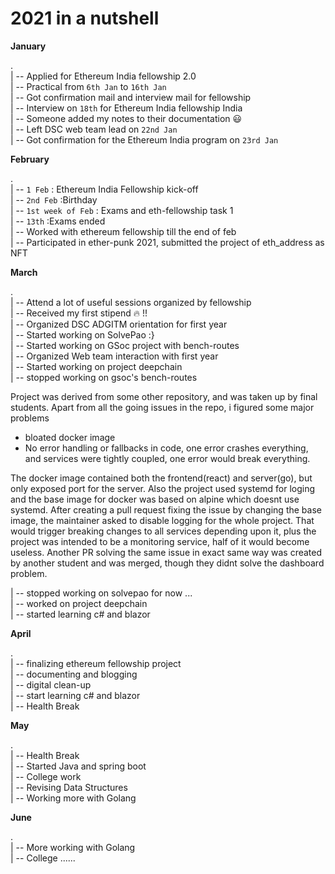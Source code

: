 # 2021 in a nutshell

**January**

. \
| -- Applied for Ethereum India fellowship 2.0 \
| -- Practical from `6th Jan` to `16th Jan` \
| -- Got confirmation mail and interview mail for fellowship \
| -- Interview on `18th` for Ethereum India fellowship India \
| -- Someone added my notes to their documentation :smiley:  \
| -- Left DSC web team lead on `22nd Jan` \
| -- Got confirmation for the Ethereum India program on `23rd Jan`

**February**

. \
| -- `1 Feb` : Ethereum India Fellowship kick-off \
| -- `2nd Feb` :Birthday \
| -- `1st week of Feb` : Exams and eth-fellowship task 1 \
| -- `13th` :Exams ended \
| -- Worked with ethereum fellowship till the end of feb \
| -- Participated in ether-punk 2021, submitted the project of eth_address as NFT 

**March**

. \
| -- Attend a lot of useful sessions organized by fellowship \
| -- Received my first stipend :fire: !! \
| -- Organized DSC ADGITM orientation for first year \
| -- Started working on SolvePao :} \
| -- Started working on GSoc project with bench-routes \
| -- Organized Web team interaction with first year \
| -- Started working on project deepchain \
| -- stopped working on gsoc's bench-routes 

  Project was derived from some other repository, and was taken up by final students. 
  Apart from all the going issues in the repo, i figured some major problems
  - bloated docker image
  - No error handling or fallbacks in code, one error crashes everything, and services were tightly coupled, one error would break everything. 

   The docker image contained both the frontend(react) and server(go), but only exposed port for the server. Also the project used systemd for loging and the base image for docker was based on alpine which doesnt use systemd. After creating a pull request fixing the issue by changing the base image, the maintainer asked to disable logging for the whole project. That would trigger breaking changes to all services depending upon it, plus the project was intended to be a monitoring service, half of it would become useless. Another PR solving the same issue in exact same way was created by another student and was merged, though they didnt solve the dashboard problem.
   
| -- stopped working on solvepao for now ... \
| -- worked on project deepchain \
| -- started learning c# and blazor

**April**

. \
| -- finalizing ethereum fellowship project \
| -- documenting and blogging \
| -- digital clean-up \
| -- start learning c# and blazor \
| -- Health Break 

**May**

. \
| -- Health Break \
| -- Started Java and spring boot \
| -- College work \
| -- Revising Data Structures \
| -- Working more with Golang

**June**

. \
| -- More working with Golang \
| -- College ......
   
